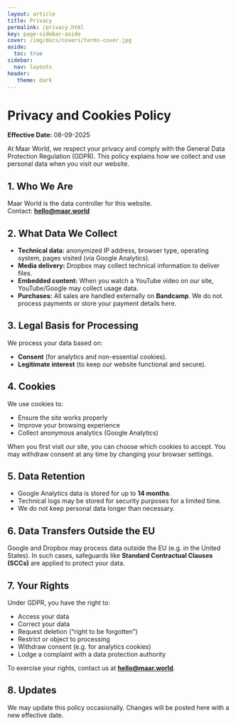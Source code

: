 ```yaml
---
layout: article
title: Privacy
permalink: /privacy.html
key: page-sidebar-aside
cover: /img/docs/covers/terms-cover.jpg
aside:
  toc: true
sidebar:
  nav: layouts
header:
   theme: dark
---
```


# Privacy and Cookies Policy  

**Effective Date:** 08-09-2025  

At Maar World, we respect your privacy and comply with the General Data Protection Regulation (GDPR). This policy explains how we collect and use personal data when you visit our website.  

## 1. Who We Are  
Maar World is the data controller for this website.  
Contact: **hello@maar.world**  

## 2. What Data We Collect  
- **Technical data:** anonymized IP address, browser type, operating system, pages visited (via Google Analytics).  
- **Media delivery:** Dropbox may collect technical information to deliver files.  
- **Embedded content:** When you watch a YouTube video on our site, YouTube/Google may collect usage data.  
- **Purchases:** All sales are handled externally on **Bandcamp**. We do not process payments or store your payment details here.  

## 3. Legal Basis for Processing  
We process your data based on:  
- **Consent** (for analytics and non-essential cookies).  
- **Legitimate interest** (to keep our website functional and secure).  

## 4. Cookies  
We use cookies to:  
- Ensure the site works properly  
- Improve your browsing experience  
- Collect anonymous analytics (Google Analytics)  

When you first visit our site, you can choose which cookies to accept. You may withdraw consent at any time by changing your browser settings.  

## 5. Data Retention  
- Google Analytics data is stored for up to **14 months**.  
- Technical logs may be stored for security purposes for a limited time.  
- We do not keep personal data longer than necessary.  

## 6. Data Transfers Outside the EU  
Google and Dropbox may process data outside the EU (e.g. in the United States). In such cases, safeguards like **Standard Contractual Clauses (SCCs)** are applied to protect your data.  

## 7. Your Rights  
Under GDPR, you have the right to:  
- Access your data  
- Correct your data  
- Request deletion (“right to be forgotten”)  
- Restrict or object to processing  
- Withdraw consent (e.g. for analytics cookies)  
- Lodge a complaint with a data protection authority  

To exercise your rights, contact us at **hello@maar.world**.  

## 8. Updates  
We may update this policy occasionally. Changes will be posted here with a new effective date.  
